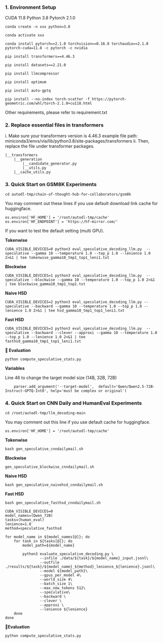 ### 1. Environment Setup
CUDA 11.8
Python 3.8
Pytorch 2.1.0

```
conda create -n xxx python=3.8
```
```
conda activate xxx
```

```
conda install pytorch==2.1.0 torchvision==0.16.0 torchaudio==2.1.0 pytorch-cuda=11.8 -c pytorch -c nvidia
```

```
pip install transformers==4.46.3
```

```
pip install datasets==2.21.0
```

```
pip install llmcompressor
```
```
pip install optimum
```
```
pip install auto-gptq
```
```
pip install --no-index torch-scatter -f https://pytorch-geometric.com/whl/torch-2.1.0+cu118.html
```
Other requirements, please refer to requirement.txt


### 2. Replace essential files in transformers 
i. Make sure your transformers version is 4.46.3
    example file path: miniconda3/envs/vla/lib/python3.8/site-packages/transformers
ii. Then, replace the file under transformer packages.

    |__transformers
        |__generation
            |__candidate_generator.py
            |__utils.py   
        |__cache_utils.py

### 3. Quick Start on GSM8K Experiments

```
cd autodl-tmp/chain-of-thought-hub-for-collaborators/gsm8k
```

You may comment out these lines if you use default download link cache for huggingface.

```
os.environ['HF_HOME'] = '/root/autodl-tmp/cache'
os.environ['HF_ENDPOINT'] = 'https://hf-mirror.com/'
```


If you want to test the default setting (multi GPU).

**Tokenwise**
```
CUDA_VISIBLE_DEVICES=0 python3 eval_speculative_decoding_llm.py  --speculative --gamma 10 --temperature 1.0 --top_p 1.0 --lenience 1.0 2>&1 | tee tokenwise_gamma10_tmp1_top1_leni1.txt
```

**Blockwise**
```
CUDA_VISIBLE_DEVICES=1 python3 eval_speculative_decoding_llm.py  --speculative --blockwise --gamma 10 --temperature 1.0 --top_p 1.0 2>&1 | tee blockwise_gamma10_tmp1_top1.txt
```

**Naive HSD**
```
CUDA_VISIBLE_DEVICES=2 python3 eval_speculative_decoding_llm.py --speculative --backward --gamma 10 --temperature 1.0 --top_p 1.0 --lenience 1.0 2>&1 | tee hsd_gamma10_tmp1_top1_leni1.txt
```

**Fast HSD**
```
CUDA_VISIBLE_DEVICES=3 python3 eval_speculative_decoding_llm.py  --speculative --backward --clever --approxi --gamma 10 --temperature 1.0 --top_p 1.0 --lenience 1.0 2>&1 | tee fasthsd_gamma10_tmp1_top1_leni1.txt
```

**🔧 Evaluation**
```
python compute_speculative_stats.py
```

**Variables**

Line 46 to change the target model size (14B, 32B, 72B)
```
    parser.add_argument('--target-model',  default='Qwen/Qwen2.5-72B-Instruct-GPTQ-Int8', help='must be complex or original')
```

### 4. Quick Start on CNN Daily and HumanEval Experiments

```
cd /root/autodl-tmp/llm_decoding-main
```

You may comment out this line if you use default cache for huggingface.

```
os.environ['HF_HOME'] = '/root/autodl-tmp/cache'
```


**Tokenwise**
```
bash gen_speculative_cnndailymail.sh
```

**Blockwise**
```
gen_speculative_blockwise_cnndailymail.sh
```

**Naive HSD**
```
bash gen_speculative_naivehsd_cnndailymail.sh
```

**Fast HSD**
```
bash gen_speculative_fasthsd_cnndailymail.sh
```

```
CUDA_VISIBLE_DEVICES=0
model_names=(Qwen_72B)
tasks=(human_eval)
lenience=1.0
method=speculative_fasthsd

for model_name in ${model_names[@]}; do
    for task in ${tasks[@]}; do
        model_path=${model_name}
        
        python3 evaluate_speculative_decoding.py \
                --infile ./data/${task}/${model_name}_input.jsonl\
                --outfile ./results/${task}/${model_name}_${method}_lenience_${lenience}.jsonl\
                --model ${model_path}\
                --gpus_per_model 4\
                --world_size 4\
                --batch_size 1\
		        --max_new_tokens 512\
                --speculative\
                --backward \
                --clever \
                --approxi \
                --lenience ${lenience}
    done
done

```


**🔧Evaluation**
```
python compute_speculative_stats.py
```

